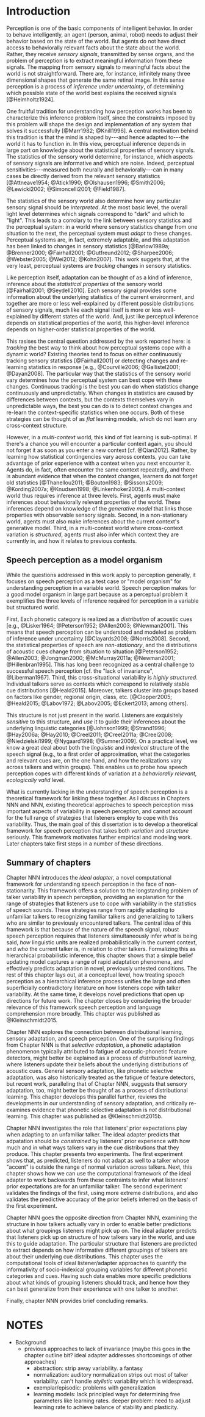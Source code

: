 # Introduction

Perception is one of the basic components of intelligent behavior. In order to
behave intelligently, an agent (person, animal, robot) needs to adjust their
behavior based on the state of the world. But agents do not have direct access
to behaviorally relevant facts about the state about the world. Rather, they
receive _sensory signals_, transmitted by sense organs, and the problem of
perception is to extract meaningful information from these signals. The mapping
from sensory signals to meaningful facts about the world is not
straightforward. There are, for instance, infinitely many three dimensional
shapes that generate the same retinal image. In this sense perception is a
process of _inference under uncertainty_, of determining which possible state of
the world best explains the received signals [@Helmholtz1924].

One fruitful tradition for understanding how perception works has been to
characterize this inference problem itself, since the constraints imposed by
this problem will shape the design and implementation of any system that solves
it successfully [@Marr1982; @Knill1996]. A central motivation behind this
tradition is that the mind is shaped by---and hence adapted to---the world it
has to function in.  In this view, perceptual inference depends in large part on
knowledge about the statistical properties of sensory signals. The statistics of
the sensory world determine, for instance, which aspects of sensory signals are
informative and which are noise.  Indeed, perceptual sensitivities---measured
both neurally and behaviorally---can in many cases be directly derived from the
relevant sensory statistics
[@Attneave1954; @Atick1990; @Olshausen1996; @Smith2006; @Lewicki2002; @Simoncelli2001; @Field1987].

The statistics of the sensory world also determine how any particular sensory
signal should be _interpreted_. At the most basic level, the overall light level
determines which signals correspond to "dark" and which to "light". This leads
to a corrolary to the link between sensory statistics and the perceptual system:
in a world where sensory statistics change from one situation to the next, the
perceptual system must _adapt_ to these changes. Perceptual systems are, in
fact, extremely adaptable, and this adaptation has been linked to changes in
sensory statistics
[@Barlow1989a; @Brenner2000; @Fairhall2001; @Gutfreund2012; @Sharpee2006; @Webster2005; @Wei2012; @Kohn2007]. This
work suggets that, at the very least, perceptual systems are _tracking_ changes
in sensory statistics.

Like perception itself, adaptation can be thought of as a kind of inference,
inference about the _statistical properties_ of the sensory world
[@Fairhall2001; @Seydell2010]. Each sensory signal provides some information
about the underlying statistics of the current environment, and together are
more or less well-explained by different possible distributions of sensory
signals, much like each signal itself is more or less well-explained by
different states of the world. And, just like perceptual inference depends on
statistical properties of the world, this higher-level inference depends on
higher-order statistical properties of the world.

This rasises the central question addressed by the work reported here: is
_tracking_ the best way to think about how perceptual systems cope with a
dynamic world? Existing theories tend to focus on either continuously tracking
sensory statistics [@Fairhall2001] or detecting changes and re-learning
statistics in response [e.g., @Courville2006; @Gallistel2001; @Dayan2008].  The
particular way that the statistics of the sensory world vary determines how the
perceptual system can best cope with these changes. Continuous tracking is the
best you can do when statistics change continuously and unpredictably. When
changes in statistics are caused by differences between contexts, but the
contexts themselves vary in unpredictable ways, the best you can do is to detect
context changes and re-learn the context-specific statistics when one
occurs. Both of these strategies can be thought of as _flat_ learning models,
which do not learn any cross-context structure.

However, in a _multi-context_ world, this kind of flat learning is
sub-optimal. If there's a chance you will encounter a particular context again,
you should not forget it as soon as you enter a new context
[cf. @Qian2012]. Rather, by learning how statistical contingencies vary across
contexts, you can take advantage of prior experience with a context when you
next encounter it. Agents do, in fact, often encounter the same context
repeatedly, and there is abundant evidence that when the context changes,
learners do not forget old statistics
[@Thanellou2011; @Bouton1983; @Sissons2009; @Kording2007a; @Knudsen1998; @Linkenhoker2005].
A multi-context world thus requires inference at three levels. First, agents
must make inferences about behaviorally relevant properties of the world. These
inferences depend on knowledge of the _generative model_ that links those
properties with observable sensory signals. Second, in a non-stationary world,
agents must also make inferences about the current context's generative
model. Third, in a multi-context world where cross-context variation is
_structured_, agents must also infer which context they are currently in, and
how it relates to previous contexts.

## Speech perception as a model organism

While the questions addressed in this work apply to perception generally, it focuses on speech perception as a test case or "model organism" for understanding perception in a variable world. Speech perception makes for a good model organism in large part because as a perceptual problem it exemplifies the three levels of inference required for perception in a variable but structured world.

First, Each phonetic category is realized as a _distribution_ of acoustic cues 
[e.g., @Lisker1964; @Peterson1952; @Allen2003; @Newman2001]. This means that 
speech perception can be understood and modeled as problem of inference under
uncertainty [@Clayards2008; @Norris2008]. Second, the statistical properties of
speech are _non-stationary_, and the distributions of acoustic cues change from
situation to situation [@Peterson1952; @Allen2003; @Jongman2000; @McMurray2011a;
@Newman2001; @Hillenbran1995]. This has long been recognized as a central
challenge to successful speech perception [cf. the "lack of invariance",
@Liberman1967]. Third, this cross-situational variability is _highly
structured_. Individual talkers serve as contexts which correspond to relatively
stable cue distributions [@Heald2015].  Moreover, talkers cluster into groups
based on factors like gender, regional origin, class, etc. [@Clopper2005; 
@Heald2015; @Labov1972; @Labov2005; @Eckert2013; among others].

This structure is not just present in the world. Listeners are exquisitely
_sensitive_ to this structure, and _use_ it to guide their inferences about the
underlying linguistic categories [@Johnson1999; @Strand1996; @Hay2006a; 
@Hay2010; @Creel2011; @Creel2011a; @Creel2008; @Niedzielski1999; @Nygaard1998; 
@Sumner2009]. On a practical level, we know a great deal about both the
_linguistic_ and _indexical_ structure of the speech signal (e.g., to a first
order of approximation, what the categories and relevant cues are, on the one
hand, and how the realizations vary across talkers and within groups). This
enables us to probe how speech perception copes with different kinds of
variation at a _behaviorally relevant, ecologically valid_ level.

What is currently lacking in the understanding of speech perception is a
theoretical framework for linking these together. As I discuss in Chapters NNN
and NNN, existing theoretical approaches to speech perception miss important
aspects of variability in speech perception, and cannot account for the full
range of strategies that listeners employ to cope with this variability.  Thus,
the main goal of this dissertation is to develop a theoretical framework for
speech perception that takes both _variation_ and _structure_ seriously.  This
framework motivates further empirical and modeling work. Later chapters take
first steps in a number of these directions.

## Summary of chapters

Chapter NNN introduces the _ideal adapter_, a novel computational framework for
understanding speech perception in the face of non-stationarity. This framework
offers a solution to the longstanding problem of talker variability in speech
perception, providing an explanation for the range of strategies that listeners
use to cope with variability in the statistics of speech sounds. These
strategies range from rapidly adapting to unfamiliar talkers to recognizing
familiar talkers and generalizing to talkers who are similar to previously
encountered talkers. The central idea of this framework is that because of the
nature of the speech signal, robust speech perception requires that listeners
simultaneously infer _what_ is being said, _how_ linguistic units are realized
probabilistically in the current context, and _who_ the current talker is, in
relation to other talkers. Formalizing this as hierarchical probabilistic
inference, this chapter shows that a simple belief updating model captures a
range of rapid adaptation phenomena, and effectively predicts adaptation in
novel, previously untested conditions. The rest of this chapter lays out, at a
conceptual level, how treating speech perception as a hierarchical inference
process unifies the large and often superficially contradictory literature on
how listeners cope with talker variability. At the same time, it develops novel
predictions that open up directions for future work. The chapter closes by
considering the broader relevance of this framework speech perception and
language comprehension more broadly. This chapter was published as
@Kleinschmidt2015.

Chapter NNN explores the connection between distributional learning, sensory
adaptation, and speech perception. One of the surprising findings from Chapter
NNN is that _selective adaptation_, a phonetic adaptation phenomenon typically
attributed to fatigue of acoustic-phonetic feature detectors, might better be
explained as a process of _distributional learning_, where listeners update
their beliefs about the underlying distributions of acoustic cues. General
sensory adaptation, like phonetic selective adaptation, was also historically
treated as the fatigue of feature detectors, but recent work, paralleling that
of Chapter NNN, suggests that sensory adaptation, too, might better be thought
of as a process of distributional learning. This chapter develops this parallel
further, reviews the developments in our understanding of sensory adaptation,
and critically re-examines evidence that phonetic selective adaptation is _not_
distributional learning. This chapter was published as @Kleinschmidt2015b.

Chapter NNN investigates the role that listeners' prior expectations play when
adapting to an unfamiliar talker. The ideal adapter predicts that adpatation
should be _constrained_ by listeners' prior experience with how much and in what
ways talkers vary in the cue distributions that they produce. This chapter
presents two experiments. The first experiment shows that, as predicted,
listeners do not adapt as well to a talker whose "accent" is outside the range
of normal variation across talkers. Next, this chapter shows how we can use the
computational framework of the ideal adapter to work backwards from these
contraints to infer what listeners' prior expectations are for an unfamiliar
talker. The second experiment validates the findings of the first, using more
extreme distributions, and also validates the predictive accuracy of the prior
beliefs inferred on the basis of the first experiment.

Chapter NNN goes the opposite direction from Chapter NNN, examining the
structure in how talkers actually vary in order to enable better predictions
about what groupings listeners might pick up on. The ideal adapter predicts that
listeners pick up on structure of how talkers vary in the world, and use this to
guide adaptation. The particular structure that listeners are predicted to
extract depends on how informative different groupings of talkers are about
their underlying cue distributions.  This chapter uses the computational tools
of ideal listener/adapter approaches to quantify the informativity of
socio-indexical grouping variables for different phonetic categories and
cues. Having such data enables more specific predictions about what kinds of
grouping listeners should track, and hence how they can best generalize from
their experience with one talker to another.

Finally, chapter NNN provides brief concluding remarks.


# NOTES

* Background
    * previous approaches to lack of invariance (maybe this goes in the chapter
      outline bit? ideal adapter addresses shortcomings of other approaches)
        * abstraction: strip away variability. a fantasy
        * normalization: auditory normalization strips out most of talker variability. can't handle _stylistic_ variability which is widespread.
        * exemplar/episodic: problems with generalization
        * learning models: lack principled ways for determining free parameters like learning rates. deeper problem: need to adjust learning rate to achieve balance of stability and plasticity.
